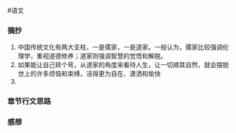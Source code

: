 #语文
### 摘抄
1. 中国传统文化有两大支柱，一是儒家，一是道家。一般认为，儒家比较强调伦理学，重视道德修养；道家则强调智慧的觉悟和解脱。
2. 如果能让自己转个弯，从道家的角度来看待人生，让一切顺其自然，就会摆脱世上的许多烦恼和束缚，活得更为自在、潇洒和愉快
3. 
### 章节行文思路
### 感想